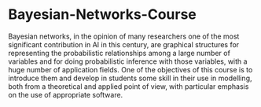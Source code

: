 # Bayesian-Networks-Course

Bayesian networks, in the opinion of many researchers one of the most significant contribution in AI in this century, 
are graphical structures for representing the probabilistic relationships among a large number of variables and for doing 
probabilistic inference with those variables, with a huge number of application fields. One of the objectives of this course 
is to introduce them and develop in students some skill in their use in modelling, both from a theoretical and applied point of view, 
with particular emphasis on the use of appropriate software.
